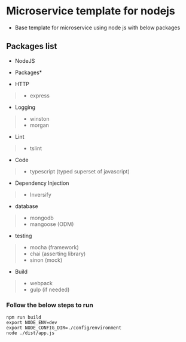 # Microservice template for nodejs 
* Base template for microservice using node js with below packages

## Packages list

* NodeJS

* Packages*

* HTTP
>- express
    
* Logging
>- winston
>- morgan    
    
* Lint
>- tslint
    
* Code
>- typescript (typed superset of javascript)

* Dependency Injection
>- Inversify

* database
>- mongodb
>- mangoose (ODM)

* testing
>- mocha (framework)
>- chai (asserting library)
>- sinon (mock)
    
* Build
>- webpack
>- gulp (if needed)


### Follow the below steps to run
```
npm run build 
export NODE_ENV=dev
export NODE_CONFIG_DIR=./config/environment
node ./dist/app.js
```
